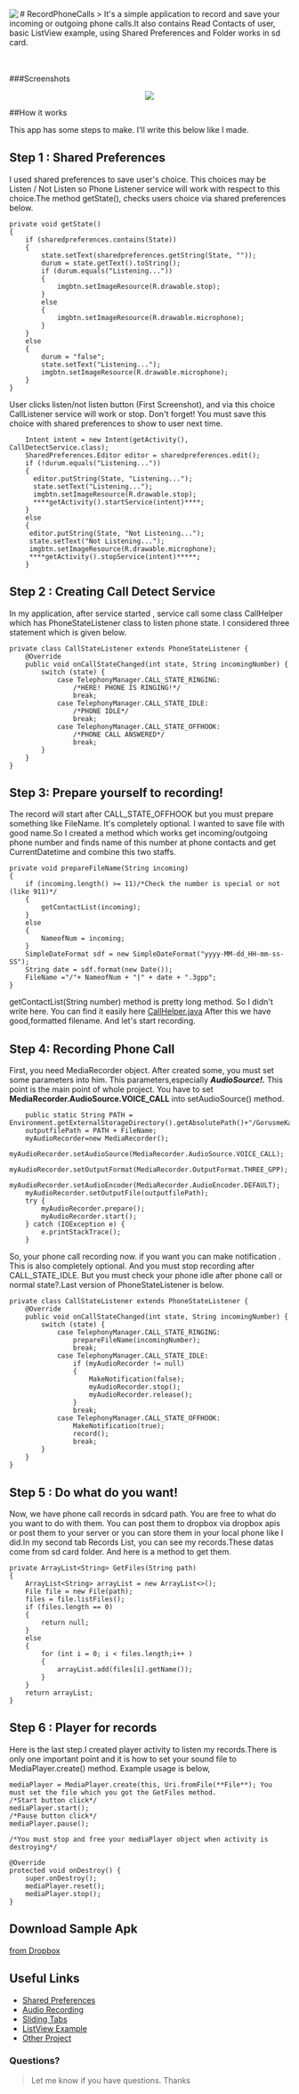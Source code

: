 <img src="http://i.hizliresim.com/zrM9Mj.png" align="left" />
# RecordPhoneCalls
> It's a simple application to record and save your incoming or outgoing phone calls.It also contains Read Contacts of user, basic ListView example, using Shared Preferences and Folder works in sd card.
<br><br><br>

###Screenshots
<p align="center">
<img src="http://i.hizliresim.com/7MWgJm.png"/>
</p>

##How it works

This app has some steps to make. I'll write this below like I made.

## Step 1 : Shared Preferences

I used shared preferences to save user's choice. This choices may be Listen / Not Listen so Phone Listener service will work with respect to this choice.The method getState(), checks users choice via shared preferences below.

    private void getState()
    {
        if (sharedpreferences.contains(State))
        {
            state.setText(sharedpreferences.getString(State, ""));
            durum = state.getText().toString();
            if (durum.equals("Listening..."))
            {
                imgbtn.setImageResource(R.drawable.stop);
            }
            else
            {
                imgbtn.setImageResource(R.drawable.microphone);
            }
        }
        else
        {
            durum = "false";
            state.setText("Listening...");
            imgbtn.setImageResource(R.drawable.microphone);
        }
    }
User clicks listen/not listen button (First Screenshot), and via this choice CallListener service will work or stop. Don't forget! You must save this choice with shared preferences to show to user next time.

        Intent intent = new Intent(getActivity(), CallDetectService.class);
        SharedPreferences.Editor editor = sharedpreferences.edit();
        if (!durum.equals("Listening..."))
        {
          editor.putString(State, "Listening...");
          state.setText("Listening...");
          imgbtn.setImageResource(R.drawable.stop);
          ****getActivity().startService(intent)****;
        }
        else
        {
         editor.putString(State, "Not Listening...");
         state.setText("Not Listening...");
         imgbtn.setImageResource(R.drawable.microphone);
         ****getActivity().stopService(intent)*****;
        }

## Step 2 : Creating Call Detect Service

In my application, after service started , service call some class CallHelper which has PhoneStateListener class to listen  phone state. I considered three statement which is given below.

    private class CallStateListener extends PhoneStateListener {
        @Override
        public void onCallStateChanged(int state, String incomingNumber) {
            switch (state) {
                case TelephonyManager.CALL_STATE_RINGING:
                    /*HERE! PHONE IS RINGING!*/
                    break;
                case TelephonyManager.CALL_STATE_IDLE:
                    /*PHONE IDLE*/
                    break;
                case TelephonyManager.CALL_STATE_OFFHOOK:
                    /*PHONE CALL ANSWERED*/
                    break;
            }
        }
    }

## Step 3: Prepare yourself to recording!

The record will start after CALL_STATE_OFFHOOK but you must prepare something like FileName. It's completely optional. I wanted to save file with good name.So I created a method which works get incoming/outgoing phone number and finds name of this number at phone contacts and get CurrentDatetime and combine this two staffs.

    private void prepareFileName(String incoming)
    {
        if (incoming.length() >= 11)/*Check the number is special or not (like 911)*/
        {
            getContactList(incoming);
        }
        else
        {
            NameofNum = incoming;
        }
        SimpleDateFormat sdf = new SimpleDateFormat("yyyy-MM-dd_HH-mm-ss-SS");
        String date = sdf.format(new Date());
        FileName ="/"+ NameofNum + "|" + date + ".3gpp";
    }

getContactList(String number) method is pretty long method. So I didn't write here. You can find it easily here  [CallHelper.java](https://github.com/TayfunCesur/RecordPhoneCalls/blob/master/src/com/xionces/StoreCallRecords/CallHelper.java)
After this we have good,formatted filename. And let's start recording.

## Step 4: Recording Phone Call

First, you need MediaRecorder object. After created some, you must set some parameters into him. This parameters,especially **_AudioSource!._** This point is the main point of whole project. You have to set **MediaRecorder.AudioSource.VOICE_CALL** into setAudioSource() method.
        
        public static String PATH = Environment.getExternalStorageDirectory().getAbsolutePath()+"/GorusmeKayitlari";
        outputfilePath = PATH + FileName;
        myAudioRecorder=new MediaRecorder();
        myAudioRecorder.setAudioSource(MediaRecorder.AudioSource.VOICE_CALL);
        myAudioRecorder.setOutputFormat(MediaRecorder.OutputFormat.THREE_GPP);
        myAudioRecorder.setAudioEncoder(MediaRecorder.AudioEncoder.DEFAULT);
        myAudioRecorder.setOutputFile(outputfilePath);
        try {
            myAudioRecorder.prepare();
            myAudioRecorder.start();
        } catch (IOException e) {
            e.printStackTrace();
        }

So, your phone call recording now. if you want you can make notification . This is also completely optional. And you must stop recording after CALL_STATE_IDLE. But you must check your phone idle after phone call or normal state?.Last version of PhoneStateListener is below.

    private class CallStateListener extends PhoneStateListener {
        @Override
        public void onCallStateChanged(int state, String incomingNumber) {
            switch (state) {
                case TelephonyManager.CALL_STATE_RINGING:
                    prepareFileName(incomingNumber);
                    break;
                case TelephonyManager.CALL_STATE_IDLE:
                    if (myAudioRecorder != null)
                    {
                        MakeNotification(false);
                        myAudioRecorder.stop();
                        myAudioRecorder.release();
                    }
                    break;
                case TelephonyManager.CALL_STATE_OFFHOOK:
                    MakeNotification(true);
                    record();
                    break;
            }
        }
    }

## Step 5 : Do what do you want!

Now, we have phone call records in sdcard path. You are free to what do you want to do with them. You can post them to dropbox via dropbox apis or post them to your server or you can store them in your local phone like I did.In my second tab Records List, you can see my records.These datas come from sd card folder. And here is a method to get them.

    private ArrayList<String> GetFiles(String path)
    {
        ArrayList<String> arrayList = new ArrayList<>();
        File file = new File(path);
        files = file.listFiles();
        if (files.length == 0)
        {
            return null;
        }
        else
        {
            for (int i = 0; i < files.length;i++ )
            {
                arrayList.add(files[i].getName());
            }
        }
        return arrayList;
    }

## Step 6 : Player for records

Here is the last step.I created player activity to listen my records.There is only one important point and it is how to set your sound file to MediaPlayer.create() method. Example usage is below,

    mediaPlayer = MediaPlayer.create(this, Uri.fromFile(**File**); You must set the file which you got the GetFiles method.
    /*Start button click*/
    mediaPlayer.start();
    /*Pause button click*/
    mediaPlayer.pause();
    
    /*You must stop and free your mediaPlayer object when activity is destroying*/
    
    @Override
    protected void onDestroy() {
        super.onDestroy();
        mediaPlayer.reset();
        mediaPlayer.stop();
    }

## Download Sample Apk
[from Dropbox](https://www.dropbox.com/s/zg77w8vghvi6yym/CallRecords.apk?dl=0)

## Useful Links
- [Shared Preferences](http://www.tutorialspoint.com/android/android_shared_preferences.htm)
- [Audio Recording](http://www.tutorialspoint.com/android/android_audio_capture.htm)
- [Sliding Tabs](http://www.androidbegin.com/tutorial/android-viewpagertabstrip-fragments-tutorial/)
- [ListView Example](http://www.androidbegin.com/tutorial/android-parse-com-listview-images-and-texts-tutorial/)
- [Other Project](https://github.com/esnyder)

### Questions?
> Let me know if you have questions. Thanks


